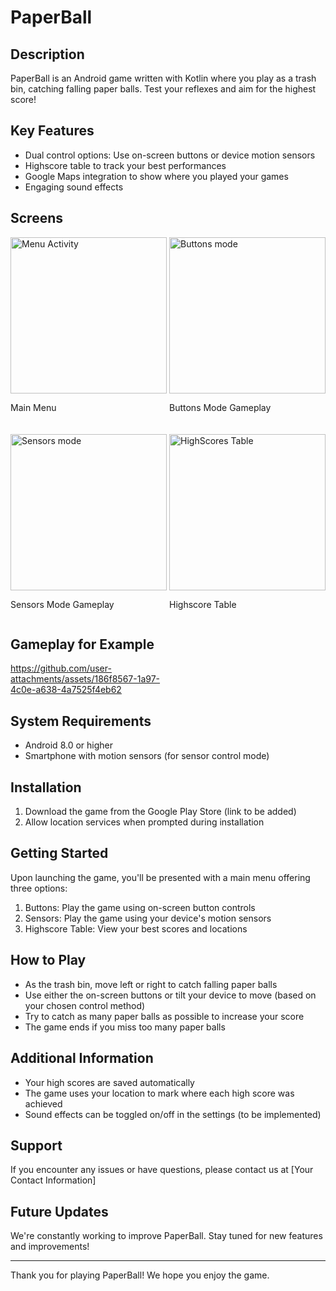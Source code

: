 # PaperBall

## Description
PaperBall is an Android game written with Kotlin where you play as a trash bin, catching falling paper balls. Test your reflexes and aim for the highest score!

## Key Features
- Dual control options: Use on-screen buttons or device motion sensors
- Highscore table to track your best performances
- Google Maps integration to show where you played your games
- Engaging sound effects

## Screens

<div style="display: flex; justify-content: space-between; margin-bottom: 20px;">
  <div style="width: 250px;">
    <img src="https://github.com/user-attachments/assets/3968a257-be3b-4d71-b0e3-005c08972f56" width="250" alt="Menu Activity">
    <p>Main Menu</p>
  </div>
  <div style="width: 250px;">
    <img src="https://github.com/user-attachments/assets/980ef7fd-b456-4d2e-a1fb-6a7e3a6cdbdb" width="250" alt="Buttons mode">
    <p>Buttons Mode Gameplay</p>
  </div>
</div>

<div style="display: flex; justify-content: space-between;">
  <div style="width: 250px;">
    <img src="https://github.com/user-attachments/assets/f0b1de11-1bf3-44b5-bfd9-fc70565354b3" width="250" alt="Sensors mode">
    <p>Sensors Mode Gameplay</p>
  </div>
  <div style="width: 250px;">
    <img src="https://github.com/user-attachments/assets/03475667-60c0-4fa2-a7f6-438b0d567494" width="250" alt="HighScores Table">
    <p>Highscore Table</p>
  </div>
</div>

## Gameplay for Example

<div style="width: 250px;">
  

  https://github.com/user-attachments/assets/186f8567-1a97-4c0e-a638-4a7525f4eb62


</div>


## System Requirements
- Android 8.0 or higher
- Smartphone with motion sensors (for sensor control mode)

## Installation
1. Download the game from the Google Play Store (link to be added)
2. Allow location services when prompted during installation

## Getting Started
Upon launching the game, you'll be presented with a main menu offering three options:
1. Buttons: Play the game using on-screen button controls
2. Sensors: Play the game using your device's motion sensors
3. Highscore Table: View your best scores and locations

## How to Play
- As the trash bin, move left or right to catch falling paper balls
- Use either the on-screen buttons or tilt your device to move (based on your chosen control method)
- Try to catch as many paper balls as possible to increase your score
- The game ends if you miss too many paper balls

## Additional Information
- Your high scores are saved automatically
- The game uses your location to mark where each high score was achieved
- Sound effects can be toggled on/off in the settings (to be implemented)

## Support
If you encounter any issues or have questions, please contact us at [Your Contact Information]

## Future Updates
We're constantly working to improve PaperBall. Stay tuned for new features and improvements!

---

Thank you for playing PaperBall! We hope you enjoy the game.
